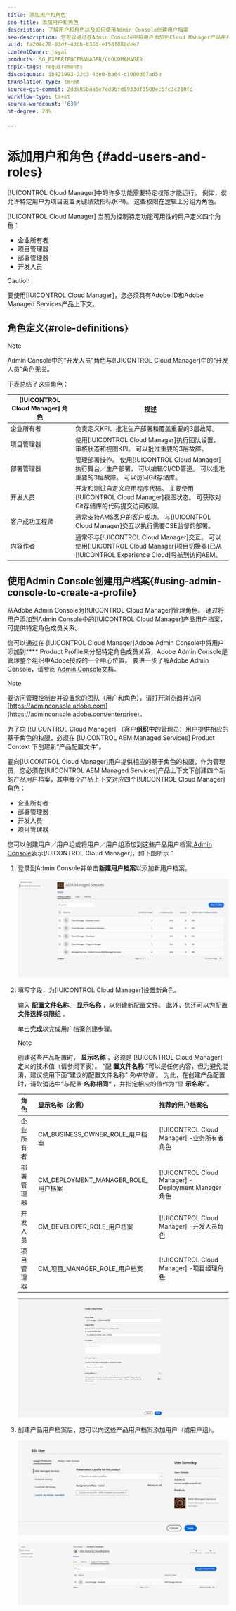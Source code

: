```yaml
---
title: 添加用户和角色
seo-title: 添加用户和角色
description: 了解用户和角色以及如何使用Admin Console创建用户档案
seo-description: 您可以通过在Admin Console中将用户添加到Cloud Manager产品用户档案来分配特定角色成员资格。 请按照本节了解更多信息。
uuid: fa204c28-83df-48bb-8360-e158f080dee7
contentOwner: jsyal
products: SG_EXPERIENCEMANAGER/CLOUDMANAGER
topic-tags: requirements
discoiquuid: 1b421993-22c3-4de0-ba64-c1080d07ad5e
translation-type: tm+mt
source-git-commit: 2dda85baa5e7ed9bfd8933df3580ec6fc3c210fd
workflow-type: tm+mt
source-wordcount: '630'
ht-degree: 28%

---
```



# 添加用户和角色 {#add-users-and-roles}

[!UICONTROL Cloud Manager]中的许多功能需要特定权限才能运行。 例如，仅允许特定用户为项目设置关键绩效指标(KPI)。 这些权限在逻辑上分组为角色。

[!UICONTROL Cloud Manager] 当前为控制特定功能可用性的用户定义四个角色：

* 企业所有者
* 项目管理器
* 部署管理器
* 开发人员

>[!CAUTION]
>
>要使用[!UICONTROL Cloud Manager]，您必须具有Adobe ID和Adobe Managed Services产品上下文。

## 角色定义{#role-definitions}

>[!NOTE]
>
>Admin Console中的“开发人员”角色与[!UICONTROL Cloud Manager]中的“开发人员”角色无关。

下表总结了这些角色：

| [!UICONTROL Cloud Manager] 角色 | 描述 |
|--- |--- |
| 企业所有者 | 负责定义KPI、批准生产部署和覆盖重要的3层故障。 |
| 项目管理器 | 使用[!UICONTROL Cloud Manager]执行团队设置、审核状态和视图KPI。 可以批准重要的3层故障。 |
| 部署管理器 | 管理部署操作。 使用[!UICONTROL Cloud Manager]执行舞台／生产部署。 可以编辑CI/CD管道。 可以批准重要的3层故障。 可以访问Git存储库。 |
| 开发人员 | 开发和测试自定义应用程序代码。 主要使用[!UICONTROL Cloud Manager]视图状态。 可获取对Git存储库的代码提交访问权限。 |
| 客户成功工程师 | 通常支持AMS客户的客户成功。 与[!UICONTROL Cloud Manager]交互以执行需要CSE监督的部署。 |
| 内容作者 | 通常不与[!UICONTROL Cloud Manager]交互。 可以使用[!UICONTROL Cloud Manager]项目切换器(已从[!UICONTROL Experience Cloud]导航到访问AEM。 |

## 使用Admin Console创建用户档案{#using-admin-console-to-create-a-profile}

从Adobe Admin Console为[!UICONTROL Cloud Manager]管理角色。 通过将用户添加到Admin Console中的[!UICONTROL Cloud Manager]产品用户档案，可提供特定角色成员关系。

您可以通过在 [!UICONTROL Cloud Manager]Adobe Admin Console中将用户添加到&#x200B;**** Product Profile来分配特定角色成员关系，Adobe Admin Console是管理整个组织中Adobe授权的一个中心位置。 要进一步了解Adobe Admin Console，请参阅 [Admin Console文档](https://helpx.adobe.com/cn/enterprise/using/admin-console.html)。

>[!NOTE]
>
>要访问管理控制台并设置您的团队（用户和角色），请打开浏览器并访问[https://adminconsole.adobe.com](https://adminconsole.adobe.com/enterprise)。

为了向 [!UICONTROL Cloud Manager] （客户&#x200B;**组织**&#x200B;中的管理员）用户提供相应的基于角色的权限，必须在 [!UICONTROL AEM Managed Services] Product Context 下创建新“产品配置文件”。

要向[!UICONTROL Cloud Manager]用户提供相应的基于角色的权限，作为管理员，您必须在[!UICONTROL AEM Managed Services]产品上下文下创建四个新的产品用户档案，其中每个产品上下文对应四个[!UICONTROL Cloud Manager]角色：

* 企业所有者
* 部署管理器
* 开发人员
* 项目管理器

您可以创建用户／用户组或将用户／用户组添加到这些产品用户档案,[Admin Console](https://adminconsole.adobe.com/)表示[!UICONTROL Cloud Manager]，如下图所示：

1. 登录到Admin Console并单击&#x200B;**新建用户档案**&#x200B;以添加新用户档案。

   ![](assets/admin_console_roles-1.png)

1. 填写字段，为[!UICONTROL Cloud Manager]设置新角色。

   输入 **配置文件名称**、 **显示名称** ，以创建新配置文件。 此外，您还可以为配置 **文件选择权限组** 。

   单击&#x200B;**完成**&#x200B;以完成用户档案创建步骤。

   >[!NOTE]
   >
   >创建这些产品配置时， **显示名称** ，必须是 [!UICONTROL Cloud Manager] 定义的技术值（请参阅下表）。 “配 **置文件名称** ”可以是任何内容，但为避免混淆，建议使用下面“建议的配置文件名称” *列中的值* 。 为此，在创建产品配置时，请取消选中“与配置 **名称相同”** ，并指定相应的值作为“显 **示名称”**。

   | **角色** | **显示名称（必需）** | **推荐的用户档案名** |
   |---|---|---|
   | 企业所有者 | CM_BUSINESS_OWNER_ROLE_用户档案 | [!UICONTROL Cloud Manager] -业务所有者角色 |
   | 部署管理器 | CM_DEPLOYMENT_MANAGER_ROLE_用户档案 | [!UICONTROL Cloud Manager] - Deployment Manager角色 |
   | 开发人员 | CM_DEVELOPER_ROLE_用户档案 | [!UICONTROL Cloud Manager] -开发人员角色 |
   | 项目管理器 | CM_项目_MANAGER_ROLE_用户档案 | [!UICONTROL Cloud Manager] -项目经理角色 |

   ![](assets/screen_shot_2018-05-04at171819.png)

1. 创建产品用户档案后，您可以向这些产品用户档案添加用户（或用户组）。

   ![](assets/image2018-4-9_15-19-26.png)

   ![](assets/image2018-4-9_15-16-47.png)

